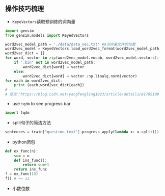 
## 操作技巧梳理
- `KeyeVectors`读取预训练的词向量

```python
import gensim
from gensim.models import KeyedVectors

word2vec_model_path = './data/data_vec.txt' ##词向量文件的位置
word2vec_model = KeyedVectors.load_word2vec_format(word2vec_model_path, binary=False,unicode_errors='ignore')
word2vec_dict = {}
for word, vector in zip(word2vec_model.vocab, word2vec_model.vectors):
    if '.bin' not in word2vec_model_path:
        word2vec_dict[word] = vector
    else:
        word2vec_dict[word] = vector /np.linalg.norm(vector)
for each in word2vec_dict:
    print (each,word2vec_dict[each])
# ---------------------
# 原文：https://blog.csdn.net/yangfengling1023/article/details/81705109
```
- use `tqdm` to see progress bar
```python
import tqdm
```
- split句子的简洁方法
```python
sentences = train["question_text"].progress_apply(lambda x: x.split()).values

```
- python闭包
```python
def ex_func(n):
	sum = n
	def ins_func():
		return sum+1
	return ins_func
f = ex_func(10)
f() # == 11

```

- 小数位数
```python

```